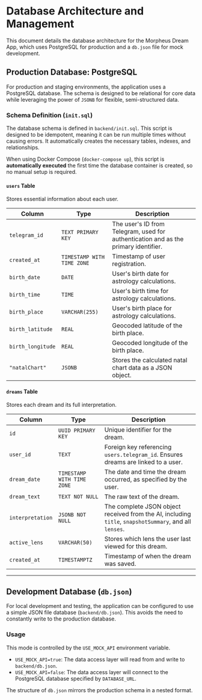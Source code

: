 # Database Architecture and Management

This document details the database architecture for the Morpheus Dream App, which uses PostgreSQL for production and a `db.json` file for mock development.

## Production Database: PostgreSQL

For production and staging environments, the application uses a PostgreSQL database. The schema is designed to be relational for core data while leveraging the power of `JSONB` for flexible, semi-structured data.

### Schema Definition (`init.sql`)

The database schema is defined in `backend/init.sql`. This script is designed to be idempotent, meaning it can be run multiple times without causing errors. It automatically creates the necessary tables, indexes, and relationships.

When using Docker Compose (`docker-compose up`), this script is **automatically executed** the first time the database container is created, so no manual setup is required.

#### `users` Table
Stores essential information about each user.

| Column | Type | Description |
|---|---|---|
| `telegram_id` | `TEXT PRIMARY KEY` | The user's ID from Telegram, used for authentication and as the primary identifier. |
| `created_at` | `TIMESTAMP WITH TIME ZONE` | Timestamp of user registration. |
| `birth_date` | `DATE` | User's birth date for astrology calculations. |
| `birth_time` | `TIME` | User's birth time for astrology calculations. |
| `birth_place` | `VARCHAR(255)` | User's birth place for astrology calculations. |
| `birth_latitude` | `REAL` | Geocoded latitude of the birth place. |
| `birth_longitude` | `REAL` | Geocoded longitude of the birth place. |
| `"natalChart"` | `JSONB` | Stores the calculated natal chart data as a JSON object. |

#### `dreams` Table
Stores each dream and its full interpretation.

| Column | Type | Description |
|---|---|---|
| `id` | `UUID PRIMARY KEY` | Unique identifier for the dream. |
| `user_id` | `TEXT` | Foreign key referencing `users.telegram_id`. Ensures dreams are linked to a user. |
| `dream_date` | `TIMESTAMP WITH TIME ZONE` | The date and time the dream occurred, as specified by the user. |
| `dream_text` | `TEXT NOT NULL` | The raw text of the dream. |
| `interpretation` | `JSONB NOT NULL` | The complete JSON object received from the AI, including `title`, `snapshotSummary`, and all `lenses`. |
| `active_lens` | `VARCHAR(50)` | Stores which lens the user last viewed for this dream. |
| `created_at` | `TIMESTAMPTZ` | Timestamp of when the dream was saved. |

---

## Development Database (`db.json`)

For local development and testing, the application can be configured to use a simple JSON file database (`backend/db.json`). This avoids the need to constantly write to the production database.

### Usage

This mode is controlled by the `USE_MOCK_API` environment variable.

-   `USE_MOCK_API=true`: The data access layer will read from and write to `backend/db.json`.
-   `USE_MOCK_API=false`: The data access layer will connect to the PostgreSQL database specified by `DATABASE_URL`.

The structure of `db.json` mirrors the production schema in a nested format.
